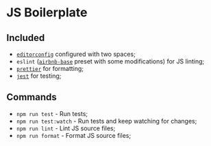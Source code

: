 # JS Boilerplate

## Included

- [`editorconfig`](https://editorconfig.org/) configured with two spaces;
- `eslint` ([`airbnb-base`](https://github.com/airbnb/javascript/blob/master/packages/eslint-config-airbnb-base) preset with some modifications) for JS linting;
- [`prettier`](https://github.com/prettier/prettier) for formatting;
- [`jest`](https://github.com/facebook/jest) for testing;

## Commands

- `npm run test` - Run tests;
- `npm run test:watch` - Run tests and keep watching for changes;
- `npm run lint` - Lint JS source files;
- `npm run format` - Format JS source files;
